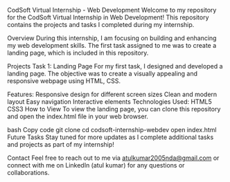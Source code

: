 CodSoft Virtual Internship - Web Development
Welcome to my repository for the CodSoft Virtual Internship in Web Development! This repository contains the projects and tasks I completed during my internship.

Overview
During this internship, I am focusing on building and enhancing my web development skills. The first task assigned to me was to create a landing page, which is included in this repository.

Projects
Task 1: Landing Page
For my first task, I designed and developed a landing page. The objective was to create a visually appealing and responsive webpage using HTML, CSS.

Features:
Responsive design for different screen sizes
Clean and modern layout
Easy navigation
Interactive elements
Technologies Used:
HTML5
CSS3
How to View
To view the landing page, you can clone this repository and open the index.html file in your web browser.

bash
Copy code
git clone 
cd codsoft-internship-webdev
open index.html
Future Tasks
Stay tuned for more updates as I complete additional tasks and projects as part of my internship!

Contact
Feel free to reach out to me via atulkumar2005nda@gmail.com or connect with me on LinkedIn (atul kumar) for any questions or collaborations.

